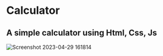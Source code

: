 # Calculator
## A simple calculator using Html, Css, Js
![Screenshot 2023-04-29 161814](https://user-images.githubusercontent.com/111376793/235299108-58d70c0a-4703-4c47-9cf0-dc1289f94211.png)
